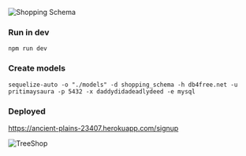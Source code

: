 ![Shopping Schema](https://user-images.githubusercontent.com/8455623/56482314-1ee11f00-64e1-11e9-8f3e-88ecde7448c9.png)


### Run in dev
```
npm run dev
```
### Create models
```
sequelize-auto -o "./models" -d shopping_schema -h db4free.net -u pritimaysaura -p 5432 -x daddydidadeadlydeed -e mysql
```

### Deployed

https://ancient-plains-23407.herokuapp.com/signup

![TreeShop](https://user-images.githubusercontent.com/8455623/56876962-7bf04e00-6a68-11e9-8b2f-e0e3107ef8c7.png)
